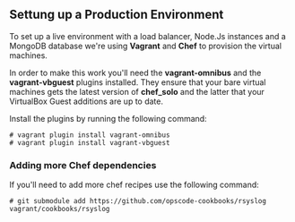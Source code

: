 ## Settung up a Production Environment

To set up a live environment with a load balancer, Node.Js instances and a MongoDB database we're using
**Vagrant** and **Chef** to provision the virtual machines.

In order to make this work you'll need the **vagrant-omnibus** and the **vagrant-vbguest** plugins installed. They
ensure that your bare virtual machines gets the latest version of **chef_solo** and the latter that your
VirtualBox Guest additions are up to date.

Install the plugins by running the following command:


```
# vagrant plugin install vagrant-omnibus
# vagrant plugin install vagrant-vbguest
```
### Adding more Chef dependencies

If you'll need to add more chef recipes use the following command:

```
# git submodule add https://github.com/opscode-cookbooks/rsyslog vagrant/cookbooks/rsyslog
```
